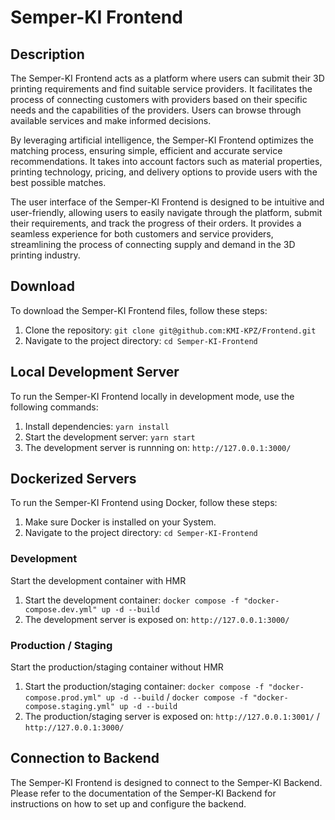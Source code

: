 # Semper-KI Frontend

## Description

The Semper-KI Frontend acts as a platform where users can submit their 3D printing requirements and find suitable service providers. It facilitates the process of connecting customers with providers based on their specific needs and the capabilities of the providers. Users can browse through available services and make informed decisions.

By leveraging artificial intelligence, the Semper-KI Frontend optimizes the matching process, ensuring simple, efficient and accurate service recommendations. It takes into account factors such as material properties, printing technology, pricing, and delivery options to provide users with the best possible matches.

The user interface of the Semper-KI Frontend is designed to be intuitive and user-friendly, allowing users to easily navigate through the platform, submit their requirements, and track the progress of their orders. It provides a seamless experience for both customers and service providers, streamlining the process of connecting supply and demand in the 3D printing industry.

## Download

To download the Semper-KI Frontend files, follow these steps:

1. Clone the repository: `git clone git@github.com:KMI-KPZ/Frontend.git`
2. Navigate to the project directory: `cd Semper-KI-Frontend`

## Local Development Server

To run the Semper-KI Frontend locally in development mode, use the following commands:

1. Install dependencies: `yarn install`
2. Start the development server: `yarn start`
3. The development server is runnning on: `http://127.0.0.1:3000/`

## Dockerized Servers

To run the Semper-KI Frontend using Docker, follow these steps:

1. Make sure Docker is installed on your System.
2. Navigate to the project directory: `cd Semper-KI-Frontend`

### Development

Start the development container with HMR

1. Start the development container: `docker compose -f "docker-compose.dev.yml" up -d --build`
2. The development server is exposed on: `http://127.0.0.1:3000/`

### Production / Staging

Start the production/staging container without HMR

1. Start the production/staging container: `docker compose -f "docker-compose.prod.yml" up -d --build` / `docker compose -f "docker-compose.staging.yml" up -d --build`
2. The production/staging server is exposed on: `http://127.0.0.1:3001/` / `http://127.0.0.1:3000/`

## Connection to Backend

The Semper-KI Frontend is designed to connect to the Semper-KI Backend. Please refer to the documentation of the Semper-KI Backend for instructions on how to set up and configure the backend.
